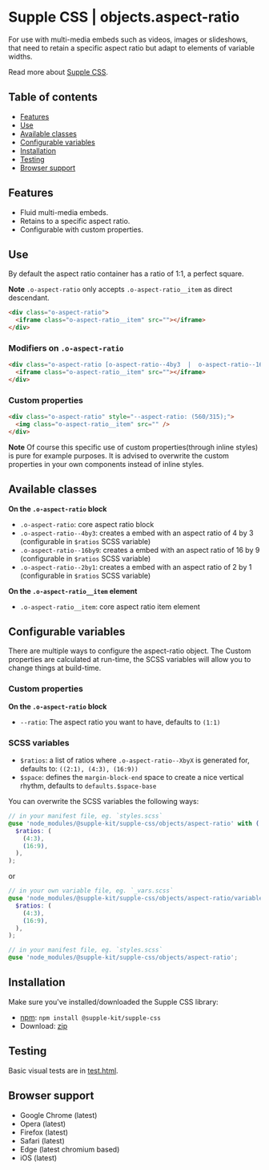 # Supple CSS | objects.aspect-ratio

For use with multi-media embeds such as videos, images or slideshows, that need to retain a specific aspect ratio but adapt to elements of variable widths.

Read more about [Supple CSS](https://github.com/supple-css/supple).

## Table of contents

* [Features](#features)
* [Use](#use)
* [Available classes](#available-classes)
* [Configurable variables](#configurable-variables)
* [Installation](#installation)
* [Testing](#testing)
* [Browser support](#browser-support)

## Features

* Fluid multi-media embeds.
* Retains to a specific aspect ratio.
* Configurable with custom properties.


## Use
By default the aspect ratio container has a ratio of 1:1, a perfect square.

**Note** `.o-aspect-ratio` only accepts `.o-aspect-ratio__item` as direct descendant.

```html
<div class="o-aspect-ratio">
  <iframe class="o-aspect-ratio__item" src=""></iframe>
</div>
```

### Modifiers on `.o-aspect-ratio`

```html
<div class="o-aspect-ratio [o-aspect-ratio--4by3  |  o-aspect-ratio--16by9  |  o-aspect-ratio--2by1]">
  <iframe class="o-aspect-ratio__item" src=""></iframe>
</div>
```

### Custom properties

```html
<div class="o-aspect-ratio" style="--aspect-ratio: (560/315);">
  <img class="o-aspect-ratio__item" src="" />
</div>
```

**Note** Of course this specific use of custom properties(through inline styles) is pure for example purposes. It is advised to overwrite the custom properties in your own components instead of inline styles.

## Available classes

**On the `.o-aspect-ratio` block**

* `.o-aspect-ratio`: core aspect ratio block
* `.o-aspect-ratio--4by3`: creates a embed with an aspect ratio of 4 by 3 (configurable in `$ratios` SCSS variable)
* `.o-aspect-ratio--16by9`: creates a embed with an aspect ratio of 16 by 9 (configurable in `$ratios` SCSS variable)
* `.o-aspect-ratio--2by1`: creates a embed with an aspect ratio of 2 by 1 (configurable in `$ratios` SCSS variable)

**On the `.o-aspect-ratio__item` element**

* `.o-aspect-ratio__item`: core aspect ratio item element

## Configurable variables
There are multiple ways to configure the aspect-ratio object. The Custom properties are calculated at run-time, the SCSS variables will allow you to change things at build-time.

### Custom properties

**On the `.o-aspect-ratio` block**

* `--ratio`: The aspect ratio you want to have, defaults to `(1:1)`

### SCSS variables

* `$ratios`: a list of ratios where `.o-aspect-ratio--XbyX` is generated for, defaults to: `((2:1), (4:3), (16:9))`
* `$space`: defines the `margin-block-end` space to create a nice vertical rhythm, defaults to `defaults.$space-base`

You can overwrite the SCSS variables the following ways:

```scss
// in your manifest file, eg. `styles.scss`
@use 'node_modules/@supple-kit/supple-css/objects/aspect-ratio' with (
  $ratios: (
    (4:3),
    (16:9),
  ),
);
```
or
```scss
// in your own variable file, eg. `_vars.scss`
@use 'node_modules/@supple-kit/supple-css/objects/aspect-ratio/variables' with (
  $ratios: (
    (4:3),
    (16:9),
  ),
);

// in your manifest file, eg. `styles.scss`
@use 'node_modules/@supple-kit/supple-css/objects/aspect-ratio';
```


## Installation
Make sure you've installed/downloaded the Supple CSS library:

* [npm](https://www.npmjs.com/package/@supple-kit/supple-css): `npm install @supple-kit/supple-css`
* Download: [zip](https://github.com/supple-kit/supple-css/releases/latest)


## Testing
Basic visual tests are in [test.html](./test.html).


## Browser support

* Google Chrome (latest)
* Opera (latest)
* Firefox (latest)
* Safari (latest)
* Edge (latest chromium based)
* iOS (latest)
